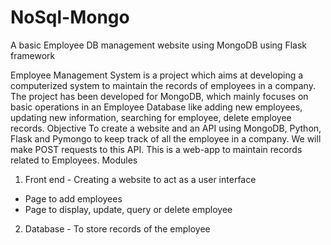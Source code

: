 # NoSql-Mongo
A basic Employee DB management website using MongoDB using Flask framework

Employee Management System is a project which aims at developing a computerized system to maintain the records of employees in a company. The project has been developed for MongoDB, which mainly focuses on basic operations in an Employee Database like adding new employees, updating new information, searching for employee, delete employee records.
Objective
To create a website and an API using MongoDB, Python, Flask and Pymongo to keep track of all the employee in a company. We will make POST requests to this API. This is a web-app to maintain records related to Employees.
Modules
1. Front end - Creating a website to act as a user interface
- Page to add employees
- Page to display, update, query or delete employee
2. Database - To store records of the employee
